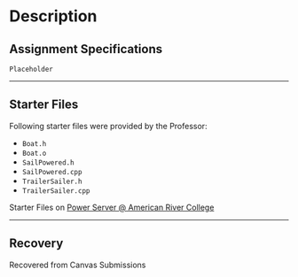 # Description
## Assignment Specifications
`Placeholder`
___
## Starter Files
Following starter files were provided by the Professor:
- `Boat.h`
- `Boat.o`
- `SailPowered.h`
- `SailPowered.cpp`
- `TrailerSailer.h`
- `TrailerSailer.cpp`

Starter Files on [Power Server @ American River College](https://power.arc.losrios.edu/~foxd/Boat/)
___
## Recovery
Recovered from Canvas Submissions